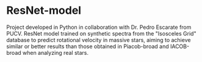 # ResNet-model
Project developed in Python in collaboration with Dr. Pedro Escarate from PUCV. ResNet model trained on synthetic spectra from the "Isosceles Grid" database to predict rotational velocity in massive stars, aiming to achieve similar or better results than those obtained in Piacob-broad and IACOB-broad when analyzing real stars.
